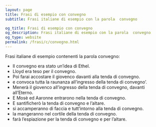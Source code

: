 ```yaml
---
layout: page
title: Frasi di esempio con convegno 
subtitle: Frasi italiane di esempio con la parola  convegno

og_title: Frasi di esempio con convegno 
og_description: Frasi italiane di esempio con la parola  convegno
og_type: website
permalink: /frasi/c/convegno.html
---
```


Frasi italiane di esempio contenenti la parola convegno:


- Il convegno era stato un’idea di Ethel.
- Lloyd era teso per il convegno.
- Poi farai accostare il giovenco davanti alla tenda di convegno.
- e convoca tutta la raunanza all’ingresso della tenda di convegno’.
- Menerà il giovenco all’ingresso della tenda di convegno, davanti all’Eterno.
- E Mosè ed Aaronne entrarono nella tenda di convegno.
- E santificherò la tenda di convegno e l’altare.
- si accamperanno di faccia e tutt’intorno alla tenda di convegno.
- la mangeranno nel cortile della tenda di convegno.
- farà l’espiazione per la tenda di convegno e per l’altare.
